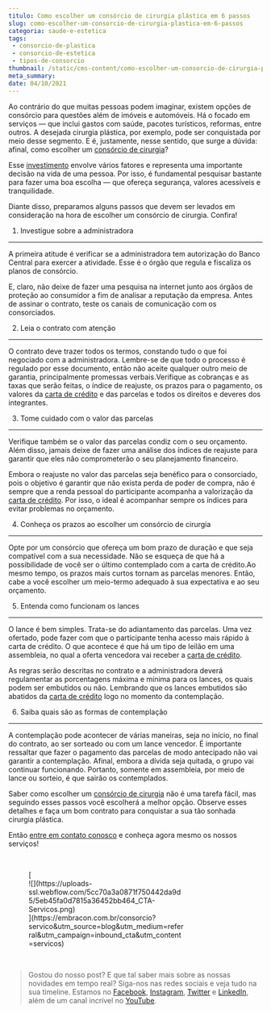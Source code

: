 ```yaml
---
titulo: Como escolher um consórcio de cirurgia plástica em 6 passos
slug: como-escolher-um-consorcio-de-cirurgia-plastica-em-6-passos
categoria: saude-e-estetica
tags:
 - consorcio-de-plastica
 - consorcio-de-estetica
 - tipos-de-consorcio
thumbnail: /static/cms-content/como-escolher-um-consorcio-de-cirurgia-plastica-em-6-passos.jpeg
meta_summary: 
date: 04/10/2021
---
```

Ao contrário do que muitas pessoas podem imaginar, existem opções de consórcio para questões além de imóveis e automóveis. Há o focado em serviços — que inclui gastos com saúde, pacotes turísticos, reformas, entre outros. A desejada cirurgia plástica, por exemplo, pode ser conquistada por meio desse segmento. E é, justamente, nesse sentido, que surge a dúvida: afinal, como escolher um [consórcio de cirurgia](https://www.embracon.com.br/blog/por-que-fazer-um-consorcio-de-cirurgia-plastica)?

Esse [investimento](https://www.embracon.com.br/blog/8-motivos-que-comprovam-que-consorcio-e-investimento) envolve vários fatores e representa uma importante decisão na vida de uma pessoa. Por isso, é fundamental pesquisar bastante para fazer uma boa escolha — que ofereça segurança, valores acessíveis e tranquilidade.

Diante disso, preparamos alguns passos que devem ser levados em consideração na hora de escolher um consórcio de cirurgia. Confira!

1. Investigue sobre a administradora
------------------------------------

A primeira atitude é verificar se a administradora tem autorização do Banco Central para exercer a atividade. Esse é o órgão que regula e fiscaliza os planos de consórcio.

E, claro, não deixe de fazer uma pesquisa na internet junto aos órgãos de proteção ao consumidor a fim de analisar a reputação da empresa. Antes de assinar o contrato, teste os canais de comunicação com os consorciados.

2. Leia o contrato com atenção
------------------------------

O contrato deve trazer todos os termos, constando tudo o que foi negociado com a administradora. Lembre-se de que todo o processo é regulado por esse documento, então não aceite qualquer outro meio de garantia, principalmente promessas verbais.Verifique as cobranças e as taxas que serão feitas, o índice de reajuste, os prazos para o pagamento, os valores da [carta de crédito](https://www.embracon.com.br/conhecaoconsorcio/o-que-e-carta-de-credito) e das parcelas e todos os direitos e deveres dos integrantes.

3. Tome cuidado com o valor das parcelas
----------------------------------------

Verifique também se o valor das parcelas condiz com o seu orçamento. Além disso, jamais deixe de fazer uma análise dos índices de reajuste para garantir que eles não comprometerão o seu planejamento financeiro.

Embora o reajuste no valor das parcelas seja benéfico para o consorciado, pois o objetivo é garantir que não exista perda de poder de compra, não é sempre que a renda pessoal do participante acompanha a valorização da [carta de crédito](https://www.embracon.com.br/conhecaoconsorcio/o-que-e-carta-de-credito). Por isso, o ideal é acompanhar sempre os índices para evitar problemas no orçamento.

4. Conheça os prazos ao escolher um consórcio de cirurgia
---------------------------------------------------------

Opte por um consórcio que ofereça um bom prazo de duração e que seja compatível com a sua necessidade. Não se esqueça de que há a possibilidade de você ser o último contemplado com a carta de crédito.Ao mesmo tempo, os prazos mais curtos tornam as parcelas menores. Então, cabe a você escolher um meio-termo adequado à sua expectativa e ao seu orçamento.

5. Entenda como funcionam os lances
-----------------------------------

O lance é bem simples. Trata-se do adiantamento das parcelas. Uma vez ofertado, pode fazer com que o participante tenha acesso mais rápido à carta de crédito. O que acontece é que há um tipo de leilão em uma assembleia, no qual a oferta vencedora vai receber a [carta de crédito](https://www.embracon.com.br/conhecaoconsorcio/o-que-e-carta-de-credito).

As regras serão descritas no contrato e a administradora deverá regulamentar as porcentagens máxima e mínima para os lances, os quais podem ser embutidos ou não. Lembrando que os lances embutidos são abatidos da [carta de crédito](https://www.embracon.com.br/conhecaoconsorcio/o-que-e-carta-de-credito) logo no momento da contemplação.

6. Saiba quais são as formas de contemplação
--------------------------------------------

A contemplação pode acontecer de várias maneiras, seja no início, no final do contrato, ao ser sorteado ou com um lance vencedor. É importante ressaltar que fazer o pagamento das parcelas de modo antecipado não vai garantir a contemplação. Afinal, embora a dívida seja quitada, o grupo vai continuar funcionando. Portanto, somente em assembleia, por meio de lance ou sorteio, é que sairão os contemplados.

Saber como escolher um [consórcio de cirurgia](https://www.embracon.com.br/blog/por-que-fazer-um-consorcio-de-cirurgia-plastica) não é uma tarefa fácil, mas seguindo esses passos você escolherá a melhor opção. Observe esses detalhes e faça um bom contrato para conquistar a sua tão sonhada cirurgia plástica.

Então [entre em contato conosco](https://www.embracon.com.br/) e conheça agora mesmo os nossos serviços!

‍

<figure class="w-richtext-figure-type-image w-richtext-align-center" style="max-width:310px">[<div>![](https://uploads-ssl.webflow.com/5cc70a3a0871f750442da9d5/5eb45fa0d7815a36452bb464_CTA-Servicos.png)</div>](https://embracon.com.br/consorcio?servico&utm_source=blog&utm_medium=referral&utm_campaign=inbound_cta&utm_content=servicos)</figure>‍

> Gostou do nosso post? E que tal saber mais sobre as nossas novidades em tempo real? Siga-nos nas redes sociais e veja tudo na sua timeline. Estamos no [Facebook](https://www.facebook.com/embracon/), [Instagram](https://www.instagram.com/embraconoficial/), [Twitter](https://twitter.com/embracon) e [LinkedIn](https://www.linkedin.com/company/1018875/), além de um canal incrível no [YouTube](https://www.youtube.com/channel/UCL-Y0mv9zc73Iek48NLUBzQ).
